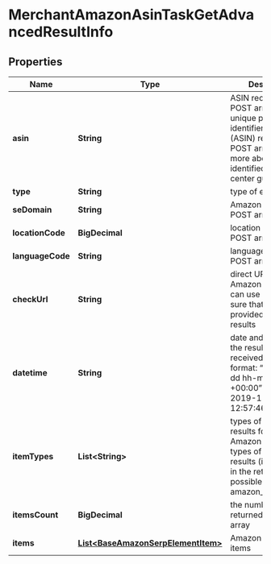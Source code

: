 

# MerchantAmazonAsinTaskGetAdvancedResultInfo


## Properties

| Name | Type | Description | Notes |
|------------ | ------------- | ------------- | -------------|
|**asin** | **String** | ASIN received in a POST array the unique product identifier in Amazon (ASIN) received in a POST array learn more about the identified in this help center guide |  [optional] |
|**type** | **String** | type of element |  [optional] |
|**seDomain** | **String** | Amazon domain in a POST array |  [optional] |
|**locationCode** | **BigDecimal** | location code in a POST array |  [optional] |
|**languageCode** | **String** | language code in a POST array |  [optional] |
|**checkUrl** | **String** | direct URL to Amazon results you can use it to make sure that we provided accurate results |  [optional] |
|**datetime** | **String** | date and time when the result was received in the UTC format: “yyyy-mm-dd hh-mm-ss +00:00” example: 2019-11-15 12:57:46 +00:00 |  [optional] |
|**itemTypes** | **List&lt;String&gt;** | types of search results found on Amazon contains types of all search results (items) found in the returned SERP possible item types: amazon_product_info |  [optional] |
|**itemsCount** | **BigDecimal** | the number of results returned in the items array |  [optional] |
|**items** | [**List&lt;BaseAmazonSerpElementItem&gt;**](BaseAmazonSerpElementItem.md) | Amazon product info items |  [optional] |



